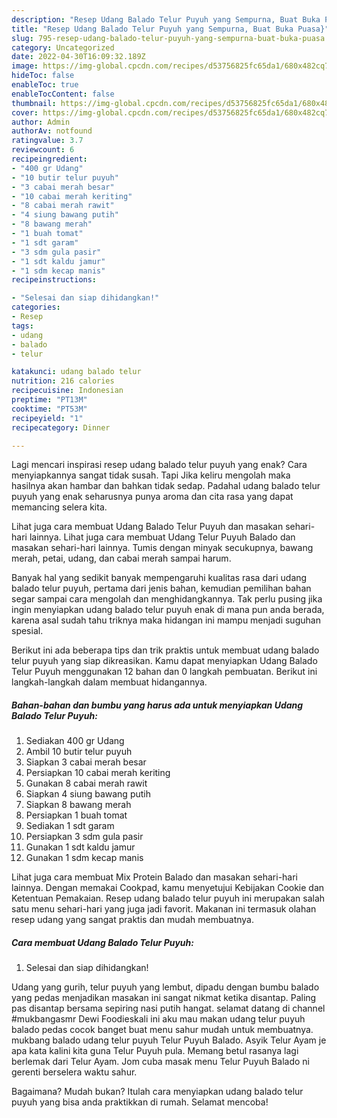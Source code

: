 ```yaml
---
description: "Resep Udang Balado Telur Puyuh yang Sempurna, Buat Buka Puasa}"
title: "Resep Udang Balado Telur Puyuh yang Sempurna, Buat Buka Puasa}"
slug: 795-resep-udang-balado-telur-puyuh-yang-sempurna-buat-buka-puasa
category: Uncategorized
date: 2022-04-30T16:09:32.189Z
image: https://img-global.cpcdn.com/recipes/d53756825fc65da1/680x482cq70/udang-balado-telur-puyuh-foto-resep-utama.jpg
hideToc: false
enableToc: true
enableTocContent: false
thumbnail: https://img-global.cpcdn.com/recipes/d53756825fc65da1/680x482cq70/udang-balado-telur-puyuh-foto-resep-utama.jpg
cover: https://img-global.cpcdn.com/recipes/d53756825fc65da1/680x482cq70/udang-balado-telur-puyuh-foto-resep-utama.jpg
author: Admin
authorAv: notfound
ratingvalue: 3.7
reviewcount: 6
recipeingredient:
- "400 gr Udang"
- "10 butir telur puyuh"
- "3 cabai merah besar"
- "10 cabai merah keriting"
- "8 cabai merah rawit"
- "4 siung bawang putih"
- "8 bawang merah"
- "1 buah tomat"
- "1 sdt garam"
- "3 sdm gula pasir"
- "1 sdt kaldu jamur"
- "1 sdm kecap manis"
recipeinstructions:

- "Selesai dan siap dihidangkan!"
categories:
- Resep
tags:
- udang
- balado
- telur

katakunci: udang balado telur 
nutrition: 216 calories
recipecuisine: Indonesian
preptime: "PT13M"
cooktime: "PT53M"
recipeyield: "1"
recipecategory: Dinner

---
```



Lagi mencari inspirasi resep udang balado telur puyuh yang enak? Cara menyiapkannya sangat tidak susah. Tapi Jika keliru mengolah maka hasilnya akan hambar dan bahkan tidak sedap. Padahal udang balado telur puyuh yang enak seharusnya punya aroma dan cita rasa yang dapat memancing selera kita.


Lihat juga cara membuat Udang Balado Telur Puyuh dan masakan sehari-hari lainnya. Lihat juga cara membuat Udang Telur Puyuh Balado dan masakan sehari-hari lainnya. Tumis dengan minyak secukupnya, bawang merah, petai, udang, dan cabai merah sampai harum.

Banyak hal yang sedikit banyak mempengaruhi kualitas rasa dari udang balado telur puyuh, pertama dari jenis bahan, kemudian pemilihan bahan segar sampai cara mengolah dan menghidangkannya. Tak perlu pusing jika ingin menyiapkan udang balado telur puyuh enak di mana pun anda berada, karena asal sudah tahu triknya maka hidangan ini mampu menjadi suguhan spesial.


Berikut ini ada beberapa tips dan trik praktis untuk membuat udang balado telur puyuh yang siap dikreasikan. Kamu dapat menyiapkan Udang Balado Telur Puyuh menggunakan 12 bahan dan 0 langkah pembuatan. Berikut ini langkah-langkah dalam membuat hidangannya.

<!--inarticleads1-->

##### Bahan-bahan dan bumbu yang harus ada untuk menyiapkan Udang Balado Telur Puyuh:

1. Sediakan 400 gr Udang
1. Ambil 10 butir telur puyuh
1. Siapkan 3 cabai merah besar
1. Persiapkan 10 cabai merah keriting
1. Gunakan 8 cabai merah rawit
1. Siapkan 4 siung bawang putih
1. Siapkan 8 bawang merah
1. Persiapkan 1 buah tomat
1. Sediakan 1 sdt garam
1. Persiapkan 3 sdm gula pasir
1. Gunakan 1 sdt kaldu jamur
1. Gunakan 1 sdm kecap manis


Lihat juga cara membuat Mix Protein Balado dan masakan sehari-hari lainnya. Dengan memakai Cookpad, kamu menyetujui Kebijakan Cookie dan Ketentuan Pemakaian. Resep udang balado telur puyuh ini merupakan salah satu menu sehari-hari yang juga jadi favorit. Makanan ini termasuk olahan resep udang yang sangat praktis dan mudah membuatnya. 

<!--inarticleads2-->

##### Cara membuat Udang Balado Telur Puyuh:


1. Selesai dan siap dihidangkan!

Udang yang gurih, telur puyuh yang lembut, dipadu dengan bumbu balado yang pedas menjadikan masakan ini sangat nikmat ketika disantap. Paling pas disantap bersama sepiring nasi putih hangat. selamat datang di channel #mukbangasmr Dewi Foodieskali ini aku mau makan udang telur puyuh balado pedas cocok banget buat menu sahur mudah untuk membuatnya. mukbang balado udang telur puyuh Telur Puyuh Balado. Asyik Telur Ayam je apa kata kalini kita guna Telur Puyuh pula. Memang betul rasanya lagi berlemak dari Telur Ayam. Jom cuba masak menu Telur Puyuh Balado ni gerenti berselera waktu sahur. 

Bagaimana? Mudah bukan? Itulah cara menyiapkan udang balado telur puyuh yang bisa anda praktikkan di rumah. Selamat mencoba!
